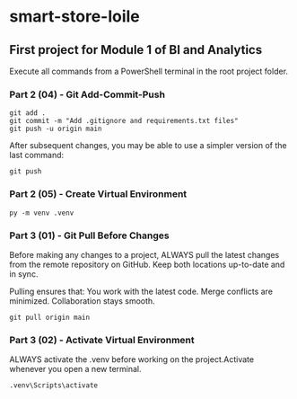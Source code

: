# smart-store-loile
## First project for Module 1 of BI and Analytics

Execute all commands from a PowerShell terminal in the root project folder.

### Part 2 (04) - Git Add-Commit-Push

```shell
git add .
git commit -m "Add .gitignore and requirements.txt files"
git push -u origin main
```
After subsequent changes, you may be able to use a simpler version of the last command:
```shell
git push
```

### Part 2 (05) - Create Virtual Environment

```shell
py -m venv .venv
```

### Part 3 (01) - Git Pull Before Changes

Before making any changes to a project, ALWAYS pull the latest changes from the remote repository on GitHub. Keep both locations up-to-date and in sync.

Pulling ensures that: You work with the latest code. Merge conflicts are minimized. Collaboration stays smooth.

```shell
git pull origin main
```

### Part 3 (02) - Activate Virtual Environment

ALWAYS activate the .venv before working on the project.Activate whenever you open a new terminal.

```shell
.venv\Scripts\activate
```
